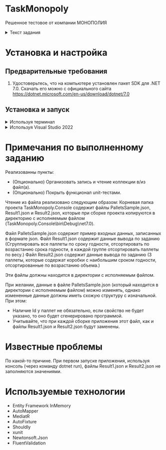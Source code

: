 # TaskMonopoly

Решенное тестовое от компании МОНОПОЛИЯ

<details>
  <summary>Текст задания</summary>

Разработать консольное .NET приложение для склада, удовлетворяющее следующим требованиям:

- Построить иерархию классов, описывающих объекты на складе - паллеты и коробки:

    - Помимо общего набора стандартных свойств (ID, ширина, высота, глубина, вес), паллета может содержать в себе коробки.

    - У коробки должен быть указан срок годности или дата производства. Если указана дата производства, то срок годности вычисляется из даты производства плюс 100 дней.

    - Срок годности паллеты вычисляется из наименьшего срока годности коробки, вложенной в паллету. Вес паллеты вычисляется из суммы веса вложенных коробок + 30кг.

    - Объем коробки вычисляется как произведение ширины, высоты и глубины.

    - Объем паллеты вычисляется как сумма объема всех находящихся на ней коробок и произведения ширины, высоты и глубины паллеты.

    - Каждая коробка не должна превышать по размерам паллету (по ширине и длине).

- Консольное приложение:

    - (Опционально) Организовать запись и чтение коллекции в/из файл(а).

    - Вывести на экран:

        - Сгруппировать все паллеты по сроку годности, отсортировать по возрастанию срока годности, в каждой группе отсортировать паллеты по весу.

        - 3 паллеты, которые содержат коробки с наибольшим сроком годности, отсортированные по возрастанию объема.

- (Опционально) Покрыть функционал unit-тестами.

</details>

# Установка и настройка

## Предварительные требования

1. Удостоверьтесь, что на компьютере установлен пакет SDK для .NET 7.0. Скачать его можно с официального сайта https://dotnet.microsoft.com/en-us/download/dotnet/7.0

## Установка и запуск

<details>
  <summary>Используя терминал</summary>

1. Клонируйте приложение с помощью команды git:
```
git clone https://github.com/pfhil/TaskMonopoly.git
```
2. Перейдите в каталог проекта с помощью командной строки:
```
cd TaskMonopoly
```
3. Постройте проект при помощи:
```
dotnet build
```
4. Перейдите в консольный проект:
```
cd TaskMonopoly.Console
```
5. Запустите приложение:
```
dotnet run
```

</details>

<details>
  <summary>Используя Visual Studio 2022</summary>
  
1. Скачайте архив проекта (Кнопка Code->Download ZIP)
2. Разархивируйте его
3. Откройте каталог TaskMonopoly-master и в нем при помощи Visual Studio 2022 откройте TaskMonopoly.sln

Далее используя Visual Studio 2022

4. Назначте в качестве запускаемого проекта по умолчанию - проект TaskMonopoly.Console. Для этого, нажмите правой кнопкой мыши на проект TaskMonopoly.Console и в выпадающем меню нажмите кнопку "Set as Startup Project"
5. Запустите проект (кнопка Start в меню сверху или F5 на клавиатуре)

</details>

# Примечания по выполненному заданию

Реализованны пункты:
- (Опционально) Организовать запись и чтение коллекции в/из файл(а).
- (Опционально) Покрыть функционал unit-тестами.

Чтение из файла реализовано следующим образом:
Корневая папка проекта TaskMonopoly.Console содержит файлы PalletsSample.json, Result1.json и Result2.json, которые при сборке проекта копируются в директорию с исполняемым файлом (TaskMonopoly.Console\bin\Debug\net7.0\).

Файл PalletsSample.json содержит пример входных данных, записанных в формате json.
Файл Result1.json содержит данные вывода по заданию (Сгруппировать все паллеты по сроку годности, отсортировать по возрастанию срока годности, в каждой группе отсортировать паллеты по весу.)
Файл Result2.json содержит данные вывода по заданию (3 паллеты, которые содержат коробки с наибольшим сроком годности, отсортированные по возрастанию объема.)

Эти файлы должны находится в директории с исполняемым файлом.

При желании, данные в файле PalletsSample.json (который находится в директории с исполняемым файлом) можно изменять, однако измененные данные должны иметь схожую структуру с изначальной. При этом:
- Наличие Id у паллет не обязательно, если свойство не будет указано, то оно будет сгенерировано программой.
- Учитывайте, что при каждой сборке приложения этот файл, как и файлы Result1.json и Result2.json будут заменены.

# Известные проблемы

По какой-то причине. При первом запуске приложения, используя консоль (через команду dotnet run), файлы Result1.json и Result2.json не заполняются значениями.

# Используемые технологии

- Entity Framework InMemory
- AutoMapper
- MediatR
- AutoFixture
- Shouldly
- xunit
- Newtonsoft.Json
- FluentValidation

